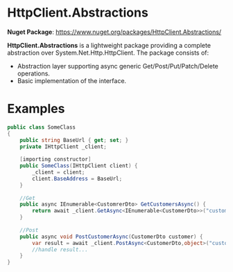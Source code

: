 # HttpClient.Abstractions


**Nuget Package**: https://www.nuget.org/packages/HttpClient.Abstractions/

**HttpClient.Abstractions** is a lightweight package providing a complete abstraction over System.Net.Http.HttpClient. The package consists of: 

  - Abstraction layer supporting async generic Get/Post/Put/Patch/Delete operations.
  - Basic implementation of the interface.

# Examples

```csharp
public class SomeClass
{
    public string BaseUrl { get; set; }
    private IHttpClient _client;
    
    [importing constructor]
    public SomeClass(IHttpClient client) {
        _client = client;
        client.BaseAddress = BaseUrl;
    }
    
    //Get   
    public async IEnumerable<CustomrerDto> GetCustomersAsync() {
        return await _client.GetAsync<IEnumerable<CustomerDto>>("customers");
    }
	
	//Post
    public async void PostCustomerAsync(CustomerDto customer) {
        var result = await _client.PostAsync<CustomerDto,object>("customers",customer);
        //handle result...
    }
}
```